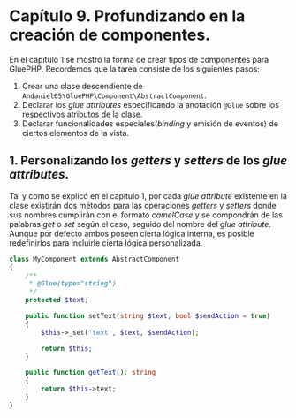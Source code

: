 # Capítulo 9. Profundizando en la creación de componentes. #

En el capítulo 1 se mostró la forma de crear tipos de componentes para GluePHP. Recordemos que la tarea consiste de los siguientes pasos:

1. Crear una clase descendiente de `Andaniel05\GluePHP\Component\AbstractComponent`.
2. Declarar los *glue attributes* especificando la anotación `@Glue` sobre los respectivos atributos de la clase.
3. Declarar funcionalidades especiales(*binding* y emisión de eventos) de ciertos elementos de la vista.

## 1. Personalizando los *getters* y *setters* de los *glue attributes*. ##

Tal y como se explicó en el capítulo 1, por cada *glue attribute* existente en la clase existirán dos métodos para las operaciones *getters* y *setters* donde sus nombres cumplirán con el formato *camelCase* y se compondrán de las palabras *get* o *set* según el caso, seguido del nombre del *glue attribute*. Aunque por defecto ambos poseen cierta lógica interna, es posible redefinirlos para incluirle cierta lógica personalizada.

```php
class MyComponent extends AbstractComponent
{
    /**
     * @Glue(type="string")
     */
    protected $text;

    public function setText(string $text, bool $sendAction = true)
    {
        $this->_set('text', $text, $sendAction);

        return $this;
    }

    public function getText(): string
    {
        return $this->text;
    }
}
```
